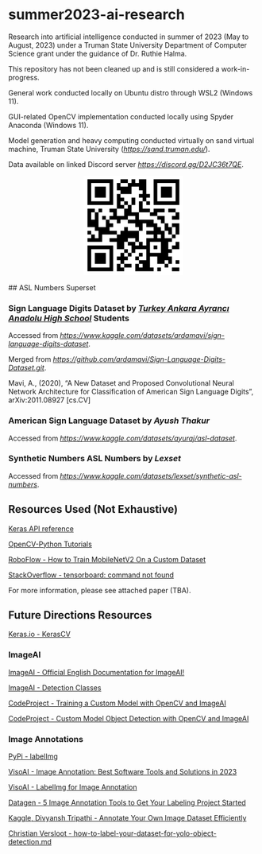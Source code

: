 # summer2023-ai-research
Research into artificial intelligence conducted in summer of 2023 (May to August, 2023) under a Truman State University Department of Computer Science grant under the guidance of Dr. Ruthie Halma.

This repository has not been cleaned up and is still considered a work-in-progress.

General work conducted locally on Ubuntu distro through WSL2 (Windows 11).

GUI-related OpenCV implementation conducted locally using Spyder Anaconda (Windows 11).

Model generation and heavy computing conducted virtually on sand virtual machine, Truman State University (*https://sand.truman.edu/*).

Data available on linked Discord server *https://discord.gg/D2JC36t7QE*.

<p align="center">
    <img src="FINAL/discord-qr.png" width="200" alt="Discord QR Code">
</p>
## ASL Numbers Superset

### Sign Language Digits Dataset by ***[Turkey Ankara Ayrancı Anadolu High School](http://ayrancianadolu.meb.k12.tr)*** Students

Accessed from *https://www.kaggle.com/datasets/ardamavi/sign-language-digits-dataset*.

Merged from *https://github.com/ardamavi/Sign-Language-Digits-Dataset.git*.

Mavi, A., (2020), “A New Dataset and Proposed Convolutional Neural Network Architecture for Classification of American Sign Language Digits”, arXiv:2011.08927 [cs.CV]

### American Sign Language Dataset by ***Ayush Thakur***

Accessed from *https://www.kaggle.com/datasets/ayuraj/asl-dataset*.

### Synthetic Numbers ASL Numbers by ***Lexset***

Accessed from *https://www.kaggle.com/datasets/lexset/synthetic-asl-numbers*.

<!-- Possible fourth dataset at https://www.kaggle.com/datasets/rayeed045/american-sign-language-digit-dataset -->

## Resources Used (Not Exhaustive)

[Keras API reference](https://keras.io/api/)

[OpenCV-Python Tutorials](https://docs.opencv.org/3.4/d6/d00/tutorial_py_root.html)

[RoboFlow - How to Train MobileNetV2 On a Custom Dataset](https://blog.roboflow.com/how-to-train-mobilenetv2-on-a-custom-dataset/)

[StackOverflow - tensorboard: command not found](https://stackoverflow.com/a/47715665)

For more information, please see attached paper (TBA).

## Future Directions Resources

[Keras.io - KerasCV](https://keras.io/keras_cv/)

### ImageAI

[ImageAI - Official English Documentation for ImageAI!](https://imageai.readthedocs.io/en/latest/index.html)

[ImageAI - Detection Classes](https://imageai.readthedocs.io/en/latest/detection/index.html)

[CodeProject - Training a Custom Model with OpenCV and ImageAI](https://www.codeproject.com/Articles/5270244/Training-a-Custom-Model-with-OpenCV-and-ImageAI)

[CodeProject - Custom Model Object Detection with OpenCV and ImageAI](https://www.codeproject.com/Articles/5270246/Custom-Model-Object-Detection-with-OpenCV-and-Imag)

### Image Annotations

[PyPi - labelImg](https://pypi.org/project/labelImg/)

[VisoAI - Image Annotation: Best Software Tools and Solutions in 2023](https://viso.ai/computer-vision/image-annotation/)

[VisoAI - LabelImg for Image Annotation](https://viso.ai/computer-vision/labelimg-for-image-annotation/)

[Datagen - 5 Image Annotation Tools to Get Your Labeling Project Started](https://datagen.tech/guides/image-annotation/image-annotation-tool/)

[Kaggle, Divyansh Tripathi - Annotate Your Own Image Dataset Efficiently](https://www.kaggle.com/code/divyanshtripathi/annotate-your-own-image-dataset-efficiently/notebook)

[Christian Versloot - how-to-label-your-dataset-for-yolo-object-detection.md](https://github.com/christianversloot/machine-learning-articles/blob/main/how-to-label-your-dataset-for-yolo-object-detection.md)